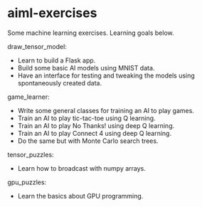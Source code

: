 # aiml-exercises
Some machine learning exercises.  Learning goals below.

draw_tensor_model:
* Learn to build a Flask app.
* Build some basic AI models using MNIST data.
* Have an interface for testing and tweaking the models using spontaneously created data.

game_learner:
* Write some general classes for training an AI to play games.
* Train an AI to play tic-tac-toe using Q learning.
* Train an AI to play No Thanks! using deep Q learning.
* Train an AI to play Connect 4 using deep Q learning.
* Do the same but with Monte Carlo search trees.


tensor_puzzles:
* Learn how to broadcast with numpy arrays.

gpu_puzzles:
* Learn the basics about GPU programming.
